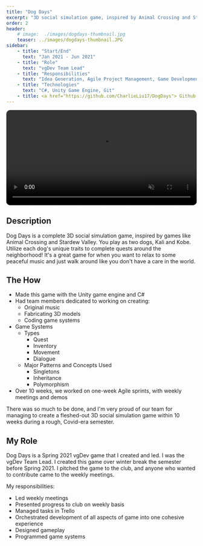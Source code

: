 ```yaml
---
title: "Dog Days"
excerpt: "3D social simulation game, inspired by Animal Crossing and Stardew Valley."
order: 2
header:
    # image:  ./images/dogdays-thumbnail.jpg
    teaser: ../images/dogdays-thumbnail.JPG
sidebar:
    - title: "Start/End"
      text: "Jan 2021 - Jun 2021"
    - title: "Role"
      text: "vgDev Team Lead"
    - title: "Responsibilities"
      text: "Idea Generation, Agile Project Management, Game Development, Asset Creation"
    - title: "Technologies"
      text: "C#, Unity Game Engine, Git"
    - title: <a href="https://github.com/CharlieLiu17/DogDays"> Github Repo </a>
---
```

<style>
  .flex {
    display: flex;
    flex-direction: row;
    justify-content: center;
    align-items: center;
    gap: 1em;
    flex-wrap: wrap;
  }
  .flex-item {
    border-radius: 10px;
  }
  .caption {
    margin: 10px auto;
    font-size: 0.75em;
    font-style: italic;
  }
</style>

<div class="flex">
  <video class="flex-item" width="100%" height="auto" controls autoplay muted loop>
    <source src="../../videos/DogDaysDemo.mp4" type="video/mp4">
  </video>
</div>

## Description

Dog Days is a complete 3D social simulation game, inspired by games like Animal Crossing and Stardew Valley. You play as two dogs, Kali and Kobe. Utilize each dog's unique traits to complete quests around the neighborhood! It's a great game for when you want to relax to some peaceful music and just walk around like you don't have a care in the world.

## The How

- Made this game with the Unity game engine and C#
- Had team members dedicated to working on creating:
  - Original music
  - Fabricating 3D models
  - Coding game systems
- Game Systems
  - Types
    - Quest
    - Inventory
    - Movement
    - Dialogue
  - Major Patterns and Concepts Used
    - Singletons
    - Inheritance
    - Polymorphism
- Over 10 weeks, we worked on one-week Agile sprints, with weekly meetings and demos 

There was so much to be done, and I'm very proud of our team for managing to create a fleshed-out 3D social simulation game within 10 weeks during a rough, Covid-era semester. 

## My Role

Dog Days is a Spring 2021 vgDev game that I created and led. I was the vgDev Team Lead. I created this game over winter break the semester before Spring 2021. I pitched the game to the club, and anyone who wanted to contribute came to the weekly meetings. 

My responsibilities: 
  - Led weekly meetings
  - Presented progress to club on weekly basis
  - Managed tasks in Trello
  - Orchestrated development of all aspects of game into one cohesive experience
  - Designed gameplay  
  - Programmed game systems



